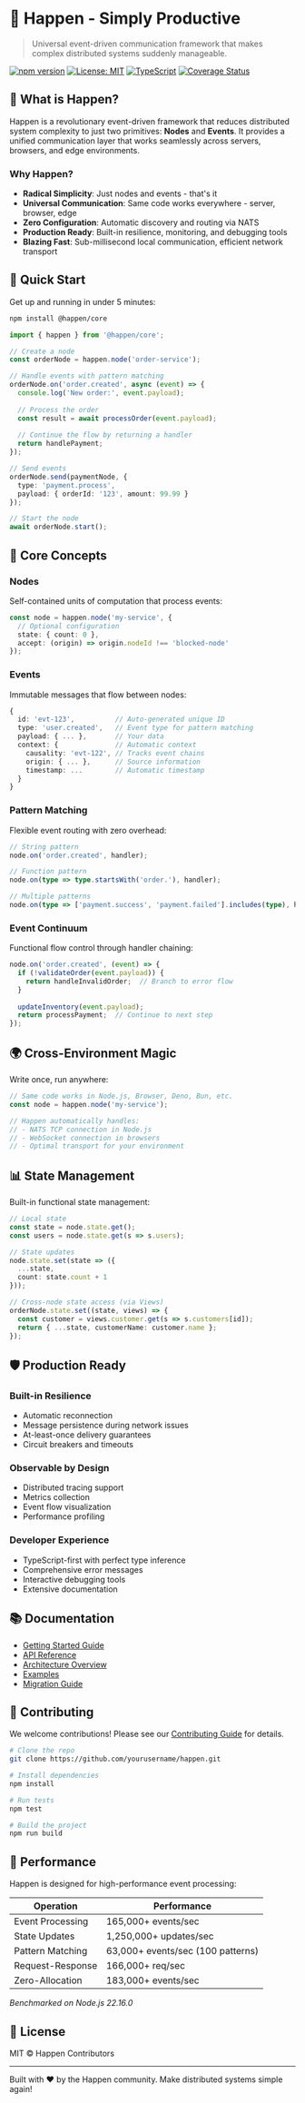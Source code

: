 # 🌊 Happen - Simply Productive

> Universal event-driven communication framework that makes complex distributed systems suddenly manageable.

[![npm version](https://img.shields.io/npm/v/@happen/core.svg)](https://www.npmjs.com/package/@happen/core)
[![License: MIT](https://img.shields.io/badge/License-MIT-blue.svg)](https://opensource.org/licenses/MIT)
[![TypeScript](https://img.shields.io/badge/%3C%2F%3E-TypeScript-blue.svg)](https://www.typescriptlang.org/)
[![Coverage Status](https://img.shields.io/codecov/c/github/yourusername/happen.svg)](https://codecov.io/gh/yourusername/happen)

## 🎯 What is Happen?

Happen is a revolutionary event-driven framework that reduces distributed system complexity to just two primitives: **Nodes** and **Events**. It provides a unified communication layer that works seamlessly across servers, browsers, and edge environments.

### Why Happen?

- **Radical Simplicity**: Just nodes and events - that's it
- **Universal Communication**: Same code works everywhere - server, browser, edge
- **Zero Configuration**: Automatic discovery and routing via NATS
- **Production Ready**: Built-in resilience, monitoring, and debugging tools
- **Blazing Fast**: Sub-millisecond local communication, efficient network transport

## 🚀 Quick Start

Get up and running in under 5 minutes:

```bash
npm install @happen/core
```

```typescript
import { happen } from '@happen/core';

// Create a node
const orderNode = happen.node('order-service');

// Handle events with pattern matching
orderNode.on('order.created', async (event) => {
  console.log('New order:', event.payload);
  
  // Process the order
  const result = await processOrder(event.payload);
  
  // Continue the flow by returning a handler
  return handlePayment;
});

// Send events
orderNode.send(paymentNode, {
  type: 'payment.process',
  payload: { orderId: '123', amount: 99.99 }
});

// Start the node
await orderNode.start();
```

## 🎨 Core Concepts

### Nodes
Self-contained units of computation that process events:

```typescript
const node = happen.node('my-service', {
  // Optional configuration
  state: { count: 0 },
  accept: (origin) => origin.nodeId !== 'blocked-node'
});
```

### Events
Immutable messages that flow between nodes:

```typescript
{
  id: 'evt-123',          // Auto-generated unique ID
  type: 'user.created',   // Event type for pattern matching
  payload: { ... },       // Your data
  context: {              // Automatic context
    causality: 'evt-122', // Tracks event chains
    origin: { ... },      // Source information
    timestamp: ...        // Automatic timestamp
  }
}
```

### Pattern Matching
Flexible event routing with zero overhead:

```typescript
// String pattern
node.on('order.created', handler);

// Function pattern
node.on(type => type.startsWith('order.'), handler);

// Multiple patterns
node.on(type => ['payment.success', 'payment.failed'].includes(type), handler);
```

### Event Continuum
Functional flow control through handler chaining:

```typescript
node.on('order.created', (event) => {
  if (!validateOrder(event.payload)) {
    return handleInvalidOrder;  // Branch to error flow
  }
  
  updateInventory(event.payload);
  return processPayment;  // Continue to next step
});
```

## 🌍 Cross-Environment Magic

Write once, run anywhere:

```typescript
// Same code works in Node.js, Browser, Deno, Bun, etc.
const node = happen.node('my-service');

// Happen automatically handles:
// - NATS TCP connection in Node.js
// - WebSocket connection in browsers
// - Optimal transport for your environment
```

## 📊 State Management

Built-in functional state management:

```typescript
// Local state
const state = node.state.get();
const users = node.state.get(s => s.users);

// State updates
node.state.set(state => ({
  ...state,
  count: state.count + 1
}));

// Cross-node state access (via Views)
orderNode.state.set((state, views) => {
  const customer = views.customer.get(s => s.customers[id]);
  return { ...state, customerName: customer.name };
});
```

## 🛡️ Production Ready

### Built-in Resilience
- Automatic reconnection
- Message persistence during network issues
- At-least-once delivery guarantees
- Circuit breakers and timeouts

### Observable by Design
- Distributed tracing support
- Metrics collection
- Event flow visualization
- Performance profiling

### Developer Experience
- TypeScript-first with perfect type inference
- Comprehensive error messages
- Interactive debugging tools
- Extensive documentation

## 📚 Documentation

- [Getting Started Guide](docs/getting-started.md)
- [API Reference](docs/api-reference.md)
- [Architecture Overview](docs/architecture.md)
- [Examples](examples/)
- [Migration Guide](docs/migration.md)

## 🤝 Contributing

We welcome contributions! Please see our [Contributing Guide](CONTRIBUTING.md) for details.

```bash
# Clone the repo
git clone https://github.com/yourusername/happen.git

# Install dependencies
npm install

# Run tests
npm test

# Build the project
npm run build
```

## 🚀 Performance

Happen is designed for high-performance event processing:

| Operation | Performance |
|-----------|-------------|
| Event Processing | 165,000+ events/sec |
| State Updates | 1,250,000+ updates/sec |
| Pattern Matching | 63,000+ events/sec (100 patterns) |
| Request-Response | 166,000+ req/sec |
| Zero-Allocation | 183,000+ events/sec |

*Benchmarked on Node.js 22.16.0*

## 📄 License

MIT © Happen Contributors

---

Built with ❤️ by the Happen community. Make distributed systems simple again!